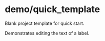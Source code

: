 # demo/quick_template

Blank project template for quick start.

Demonstrates editing the text of a label.
